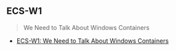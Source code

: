 ## ECS-W1

> We Need to Talk About Windows Containers

* [ECS-W1: We Need to Talk About Windows Containers](https://youtu.be/k0uwoQqHgDI)